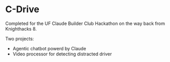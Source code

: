# C-Drive

Completed for the UF Claude Builder Club Hackathon on the way back from Knighthacks 8.

Two projects:
- Agentic chatbot powerd by Claude
- Video processor for detecting distracted driver
